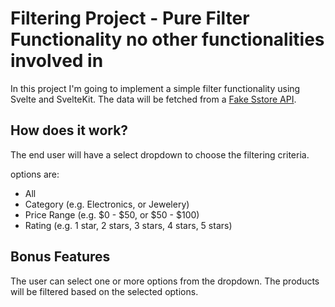 # Filtering Project - Pure Filter Functionality no other functionalities involved in

In this project I'm going to implement a simple filter functionality using Svelte and SvelteKit. The data will be fetched from a [Fake Sstore API](https://fakestoreapi.com/).

## How does it work?

The end user will have a select dropdown to choose the filtering criteria.

options are:

- All
- Category (e.g. Electronics, or Jewelery)
- Price Range (e.g. $0 - $50, or $50 - $100)
- Rating (e.g. 1 star, 2 stars, 3 stars, 4 stars, 5 stars)

## Bonus Features

The user can select one or more options from the dropdown. The products will be filtered based on the selected options.
